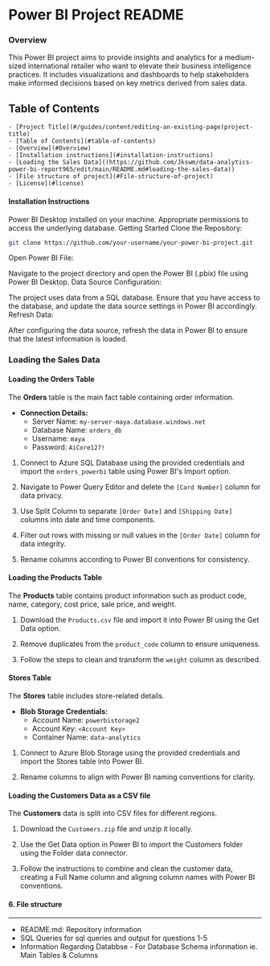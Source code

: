﻿# Power BI Project README
### Overview
This Power BI project aims to provide insights and analytics for a medium-sized international retailer who want to elevate their business intelligence practices. It includes visualizations and dashboards to help stakeholders make informed decisions based on key metrics derived from sales data.
## Table of Contents
``````
- [Project Title](#/guides/content/editing-an-existing-page)project-title)
- [Table of Contents](#table-of-contents)
- [Overview](#Overview)
- [Installation instructions](#installation-instructions)
- [Loading the Sales Data]((https://github.com/Jkswm/data-analytics-power-bi-report965/edit/main/README.md#loading-the-sales-data))
- [File structure of project](#File-structure-of-project)
- [License](#license)
``````
#### Installation Instructions
Power BI Desktop installed on your machine.
Appropriate permissions to access the underlying database.
Getting Started
Clone the Repository:

```bash
git clone https://github.com/your-username/your-power-bi-project.git
```
Open Power BI File:

Navigate to the project directory and open the Power BI (.pbix) file using Power BI Desktop.
Data Source Configuration:

The project uses data from a SQL database. Ensure that you have access to the database, and update the data source settings in Power BI accordingly.
Refresh Data:

After configuring the data source, refresh the data in Power BI to ensure that the latest information is loaded.

### Loading the Sales Data
#### Loading the Orders Table
The **Orders** table is the main fact table containing order information.

- **Connection Details:**
  - Server Name: `my-server-maya.database.windows.net`
  - Database Name: `orders_db`
  - Username: `maya`
  - Password: `AiCore127!`

1. Connect to Azure SQL Database using the provided credentials and import the `orders_powerbi` table using Power BI's Import option.

2. Navigate to Power Query Editor and delete the `[Card Number]` column for data privacy.

3. Use Split Column to separate `[Order Date]` and `[Shipping Date]` columns into date and time components.

4. Filter out rows with missing or null values in the `[Order Date]` column for data integrity.

5. Rename columns according to Power BI conventions for consistency.

#### Loading the Products Table
The **Products** table contains product information such as product code, name, category, cost price, sale price, and weight.

1. Download the `Products.csv` file and import it into Power BI using the Get Data option.

2. Remove duplicates from the `product_code` column to ensure uniqueness.

3. Follow the steps to clean and transform the `weight` column as described.

#### Stores Table
The **Stores** table includes store-related details.

- **Blob Storage Credentials:**
  - Account Name: `powerbistorage2`
  - Account Key: `<Account Key>`
  - Container Name: `data-analytics`

1. Connect to Azure Blob Storage using the provided credentials and import the Stores table into Power BI.

2. Rename columns to align with Power BI naming conventions for clarity.

#### Loading the Customers Data as a CSV file
The **Customers** data is split into CSV files for different regions.

1. Download the `Customers.zip` file and unzip it locally.

2. Use the Get Data option in Power BI to import the Customers folder using the Folder data connector.

3. Follow the instructions to combine and clean the customer data, creating a Full Name column and aligning column names with Power BI conventions.








  #### 6. File structure
  ---
  - README.md: Repository information   
  - SQL Queries for sql queries and output for questions 1-5
  - Information Regarding Databbse - For Database Schema information ie. Main Tables & Columns 
